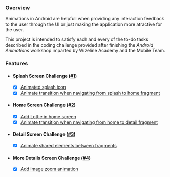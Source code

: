 ### Overview

Animations in Android are helpfull when providing any interaction feedback to the user through the UI or just making the application more atractive for the user.

This project is intended to satisfy each and every of the to-do tasks described in the coding challenge provided after finishing the *Android Animations* workshop imparted by Wizeline Academy and the Mobile Team.

### Features

- #### Splash Screen Challenge ([#1](https://github.com/Kaail/android-animations/pull/1))

  - [x] [Animated splash icon](https://github.com/Kaail/android-animations/commit/8aecfa39f854632413a5b4ed0af4572346f52a00)
  - [x] [Animate transition when navigating from splash to home fragment](https://github.com/Kaail/android-animations/commit/715fa05e2c7b068920485b86f8d86635799ebc1f)

- #### Home Screen Challenge ([#2](https://github.com/Kaail/android-animations/pull/2))

  - [x] [Add Lottie in home screen](https://github.com/Kaail/android-animations/commit/06a83d25d6f3f96e90a2bcbdb6f25c89f1985bb3)
  - [x] [Animate transition when navigating from home to detail fragment](https://github.com/Kaail/android-animations/commit/9bb1e0513fca5069ada4819c77b13440d2161388)

- #### Detail Screen Challenge ([#3](https://github.com/Kaail/android-animations/pull/3))

  - [x] [Animate shared elements between fragments](https://github.com/Kaail/android-animations/commit/aa1c47288c4d63c15f5814545895d9ee9d5b79c3)

- #### More Details Screen Challenge ([#4](https://github.com/Kaail/android-animations/pull/4))

  - [x] [Add image zoom animation](https://github.com/Kaail/android-animations/commit/7b37966ad4c271e0601db6244499b7827201b83d)
